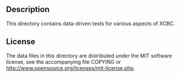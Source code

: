 Description
------------

This directory contains data-driven tests for various aspects of XCBC.

License
--------

The data files in this directory are distributed under the MIT software
license, see the accompanying file COPYING or
http://www.opensource.org/licenses/mit-license.php.

